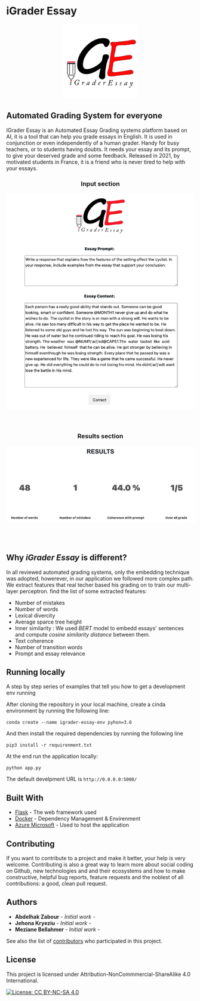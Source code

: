 # iGrader Essay

<div style="text-align:center"><img src="static/img/logo.png" alt="logo" width="200"/></div>

## Automated Grading System for everyone

IGrader Essay is an Automated Essay Grading systems platform based on AI, it is a tool that can help you grade essays in English. It is used in conjunction or even independently of a human grader. Handy for busy teachers, or to students having doubts. It needs your essay and its prompt, to give your deserved grade and some feedback. Released in 2021, by motivated students in France, it is a friend who is never tired to help with your essays.



<div style="text-align:center">
<h3>Input section</h3>  
<img src="static/img/Front.png" alt="logo"/></div> 
<br><br>




<div style="text-align:center">
<h3>Results section</h3>
<img src="static/img/Results.png" alt="logo"/></div>


<br><br>

## Why *__iGrader Essay__* is different?

In all reviewed automated grading systems, only the embedding technique was adopted, howerever, in our application we followed more complex path. We extract features that real techer based his grading on to train our multi-layer perceptron.
find the list of some extracted features:

 * Number of mistakes
 * Number of words
 * Lexical divercity
 * Average sparce tree height
 * Inner similarity : We used *BERT* model to embedd essays' sentences and compute *cosine similarity distance* between them.
 * Text coherence
 * Number of transition words
 * Prompt and essay relevance
 
## Running locally 

A step by step series of examples that tell you how to get a development env running

After cloning the repository in your local machine, create a cinda environment by running the following line:

```
conda create --name igrader-essay-env pyhon=3.6
```

And then install the required dependencies by running the following line

```
pip3 install -r requirenment.txt
```

At the end run the application locally:
```
python app.py
```
The default develpment URL is ```http://0.0.0.0:5000/``` 

## Built With

* [Flask](https://flask.palletsprojects.com/en/1.1.x/) - The web framework used
* [Docker](https://docs.docker.com/) - Dependency Management & Envirenment
* [Azure Microsoft](https://docs.microsoft.com/en-us/azure/?product=ai-machine-learning) - Used to host the application

## Contributing

If you want to contribute to a project and make it better, your help is very welcome. Contributing is also a great way to learn more about social coding on Github, new technologies and and their ecosystems and how to make constructive, helpful bug reports, feature requests and the noblest of all contributions: a good, clean pull request.

## Authors

* **Abdelhak Zabour** - *Initial work* -
* **Jehona Kryeziu** - *Initial work* -
* **Meziane Bellahmer** - *Initial work* -

See also the list of [contributors](https://github.com/zaboura/iGrader-Essay-App/graphs/contributors) who participated in this project.


## License

This project is licensed under Attribution-NonCommmercial-ShareAlike 4.0 International.

[![License: CC BY-NC-SA 4.0](https://licensebuttons.net/l/by-nc-sa/4.0/80x15.png)](https://creativecommons.org/licenses/by-nc-sa/4.0/)
